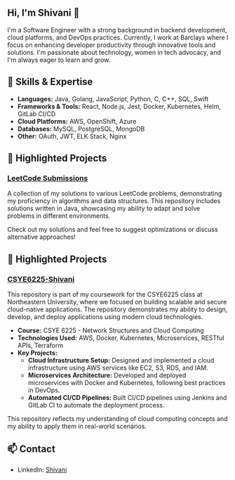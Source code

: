 ## Hi, I'm Shivani  👋 
I'm a Software Engineer with a strong background in backend development, cloud platforms, and DevOps practices. Currently, I work at Barclays where I focus on enhancing developer productivity through innovative tools and solutions. I'm passionate about technology, women in tech advocacy, and I'm always eager to learn and grow.

## 🚀 Skills & Expertise
- **Languages:** Java, Golang, JavaScript, Python, C, C++, SQL, Swift
- **Frameworks & Tools:** React, Node.js, Jest, Docker, Kubernetes, Helm, GitLab CI/CD
- **Cloud Platforms:** AWS, OpenShift, Azure
- **Databases:** MySQL, PostgreSQL, MongoDB
- **Other:** OAuth, JWT, ELK Stack, Nginx

## 🌟 Highlighted Projects

### [LeetCode Submissions](https://github.com/Shivani31996/leetCodeSubmissions)
A collection of my solutions to various LeetCode problems, demonstrating my proficiency in algorithms and data structures. This repository includes solutions written in Java, showcasing my ability to adapt and solve problems in different environments.

Check out my solutions and feel free to suggest optimizations or discuss alternative approaches!

## 🌟 Highlighted Projects

### [CSYE6225-Shivani](https://github.com/orgs/CSYE6225-Shivani/repositories)
This repository is part of my coursework for the CSYE6225 class at Northeastern University, where we focused on building scalable and secure cloud-native applications. The repository demonstrates my ability to design, develop, and deploy applications using modern cloud technologies.

- **Course:** CSYE 6225 - Network Structures and Cloud Computing
- **Technologies Used:** AWS, Docker, Kubernetes, Microservices, RESTful APIs, Terraform
- **Key Projects:**
  - **Cloud Infrastructure Setup:** Designed and implemented a cloud infrastructure using AWS services like EC2, S3, RDS, and IAM.
  - **Microservices Architecture:** Developed and deployed microservices with Docker and Kubernetes, following best practices in DevOps.
  - **Automated CI/CD Pipelines:** Built CI/CD pipelines using Jenkins and GitLab CI to automate the deployment process.

This repository reflects my understanding of cloud computing concepts and my ability to apply them in real-world scenarios.


## 📫 Contact
- LinkedIn: [Shivani](https://www.linkedin.com/in/shivani-chavan3/)



<!--
**Shivani31996/Shivani31996** is a ✨ _special_ ✨ repository because its `README.md` (this file) appears on your GitHub profile.

Here are some ideas to get you started:

- 🔭 I’m currently working on ...
- 🌱 I’m currently learning ...
- 👯 I’m looking to collaborate on ...
- 🤔 I’m looking for help with ...
- 💬 Ask me about ...
- 📫 How to reach me: ...
- 😄 Pronouns: ...
- ⚡ Fun fact: ...
-->
